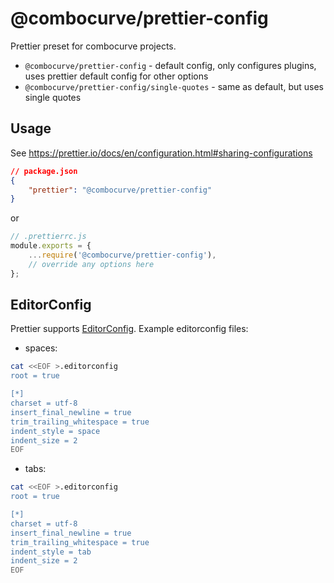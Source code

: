 # @combocurve/prettier-config

Prettier preset for combocurve projects.

-   `@combocurve/prettier-config` - default config, only configures plugins, uses prettier default config for other options
-   `@combocurve/prettier-config/single-quotes` - same as default, but uses single quotes

## Usage

See https://prettier.io/docs/en/configuration.html#sharing-configurations

```json
// package.json
{
	"prettier": "@combocurve/prettier-config"
}
```

or

```js
// .prettierrc.js
module.exports = {
	...require('@combocurve/prettier-config'),
	// override any options here
};
```

## EditorConfig

Prettier supports [EditorConfig](https://editorconfig.org/). Example editorconfig files:

-   spaces:

```bash
cat <<EOF >.editorconfig
root = true

[*]
charset = utf-8
insert_final_newline = true
trim_trailing_whitespace = true
indent_style = space
indent_size = 2
EOF
```

-   tabs:

```bash
cat <<EOF >.editorconfig
root = true

[*]
charset = utf-8
insert_final_newline = true
trim_trailing_whitespace = true
indent_style = tab
indent_size = 2
EOF
```
